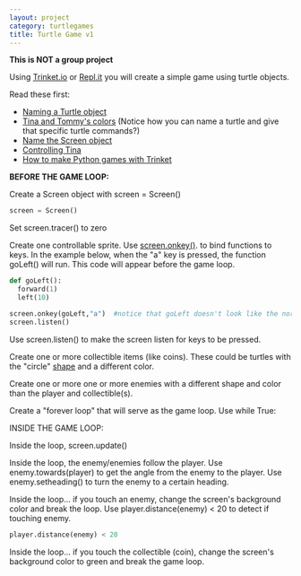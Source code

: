 ```yaml
---
layout: project
category: turtlegames
title: Turtle Game v1
---
```

**This is NOT a group project**

Using [Trinket.io](https://trinket.io/) or [Repl.it](https://repl.it/) you will create a simple game using turtle objects.

Read these first:
- [Naming a Turtle object](https://justin_riley_hilliardschools_org.trinket.io/apcsp#/multiple-turtles/naming-a-turtle-object)
- [Tina and Tommy's colors](https://justin_riley_hilliardschools_org.trinket.io/apcsp#/multiple-turtles/tina-and-tommys-colors) (Notice how you can name a turtle and give that specific turtle commands?)
- [Name the Screen object](https://justin_riley_hilliardschools_org.trinket.io/apcsp#/multiple-turtles/name-the-screen-object)
- [Controlling Tina](https://justin_riley_hilliardschools_org.trinket.io/apcsp#/multiple-turtles/controlling-tina)
- [How to make Python games with Trinket](https://blog.trinket.io/python-games/)

**BEFORE THE GAME LOOP:**

Create a Screen object with screen = Screen()
```python
screen = Screen()
```
Set screen.tracer() to zero

Create one controllable sprite. Use [screen.onkey()](https://docs.python.org/3.3/library/turtle.html?highlight=turtle#turtle.onkey). to bind functions to keys. In the example below, when the "a" key is pressed, the function goLeft() will run. This code will appear before the game loop.
```python
def goLeft():
  forward(1)
  left(10)

screen.onkey(goLeft,"a")  #notice that goLeft doesn't look like the normal goLeft()
screen.listen()
```
Use screen.listen() to make the screen listen for keys to be pressed.

Create one or more collectible items (like coins). These could be turtles with the "circle" [shape](https://docs.python.org/3.3/library/turtle.html?highlight=turtle#turtle.shape) and a different color.

Create one or more one or more enemies with a different shape and color than the player and collectible(s).

Create a "forever loop" that will serve as the game loop. Use while True:

INSIDE THE GAME LOOP:

Inside the loop, screen.update()

Inside the loop, the enemy/enemies follow the player. Use enemy.towards(player) to get the angle from the enemy to the player. Use enemy.setheading() to turn the enemy to a certain heading.

Inside the loop... if you touch an enemy, change the screen's background color and break the loop. Use player.distance(enemy) < 20 to detect if touching enemy.
```python
player.distance(enemy) < 20
```
Inside the loop... if you touch the collectible (coin), change the screen's background color to green and break the game loop.
